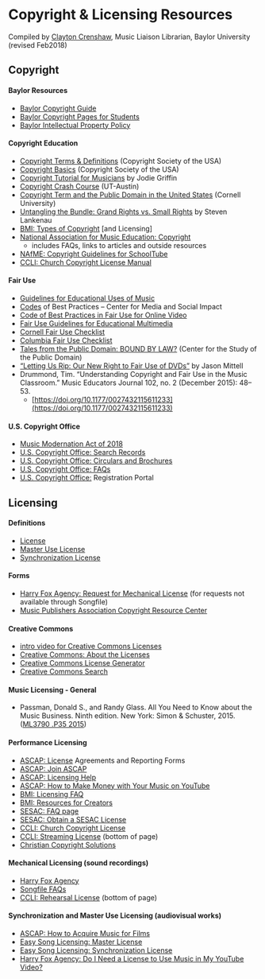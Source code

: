 # Copyright & Licensing Resources

Compiled by [Clayton Crenshaw](https://www.baylor.edu/music/index.php?id=952188), Music Liaison Librarian, Baylor University \(revised Feb2018\)

## **Copyright**

#### **Baylor Resources**

* [Baylor Copyright Guide](http://researchguides.baylor.edu/copyright%22%20%5Ct%20%22_blank)
* [Baylor Copyright Pages for Students](http://www.baylor.edu/copyright/student/%22%20%5Ct%20%22_blank)
* [Baylor Intellectual Property Policy](https://www.baylor.edu/student_policies/index.php?id=32301)

#### **Copyright Education**

* [Copyright Terms & Definitions](http://www.csusa.org/?page=Definitions) \(Copyright Society of the USA\)
* [Copyright Basics](http://www.csusa.org/?page=Basics)  \(Copyright Society of the USA\)
* [Copyright Tutorial for Musicians](https://www.publicknowledge.org/news-blog/blogs/copyright-tutorial-for-musicians) by Jodie Griffin
* [Copyright Crash Course](https://copyright.lib.utexas.edu/) \(UT-Austin\)
* [Copyright Term and the Public Domain in the United States](http://copyright.cornell.edu/resources/publicdomain.cfm) \(Cornell University\)
* [Untangling the Bundle: Grand Rights vs. Small Rights](http://www.musicalamerica.com/news/newsstory.cfm?archived=0&storyid=31868&categoryid=7) by Steven Lankenau
* [BMI: Types of Copyright](http://www.bmi.com/licensing/entry/types_of_copyrights) \[and Licensing\]
* [National Association for Music Education: Copyright](http://www.nafme.org/my-classroom/copyright/)
  * includes FAQs, links to articles and outside resources
* [NAfME: Copyright Guidelines for SchoolTube](http://www.nafme.org/my-classroom/copyright/nafme-member-benefit-eases-performance-licensing/copyright-performance-exemptions/copyright-guidelines-for-schooltube/)
* [CCLI: Church Copyright License Manual](http://us.ccli.com/support/license-manual/)

#### **Fair Use**

* [Guidelines for Educational Uses of Music](http://copyright.musiclibraryassoc.org/Resources/EducationalUseOfPrintedMusic%22%20%5Ct%20%22_blank)
* [Codes](http://cmsimpact.org/codes-of-best-practices/) of Best Practices – Center for Media and Social Impact
* [Code of Best Practices in Fair Use for Online Video](http://www.cmsimpact.org/fair-use/best-practices/code-best-practices-fair-use-online-video%22%20%5Cl%20%22code)
* [Fair Use Guidelines for Educational Multimedia](http://cms.bsu.edu/academics/libraries/collectionsanddept/copyright/fairuseteach/complyingwithteach/confuguidelines)  
* [Cornell Fair Use Checklist](http://copyright.cornell.edu/policies/docs/Fair_Use_Checklist.pdf%22%20%5Ct%20%22_blank)
* [Columbia Fair Use Checklist](https://copyright.columbia.edu/basics/fair-use/fair-use-checklist.html%22%20%5Cl%20%22Fair%20Use%20Checklist%22%20%5Ct%20%22_blank)
* [Tales from the Public Domain: BOUND BY LAW?](http://web.law.duke.edu/cspd/comics/) \(Center for the Study of the Public Domain\)
* [“Letting Us Rip: Our New Right to Fair Use of DVDs”](http://chronicle.com/blogs/profhacker/letting-us-rip-our-new-right-to-fair-use-of-dvds/25797) by Jason Mittell
* Drummond, Tim. “Understanding Copyright and Fair Use in the Music Classroom.” Music Educators Journal 102, no. 2 \(December 2015\): 48–53.
  * [https://doi.org/10.1177/0027432115611233](https://doi.org/10.1177/0027432115611233)

#### **U.S. Copyright Office**

* [Music Modernation Act of 2018](https://www.copyright.gov/music-modernization/)
* [U.S. Copyright Office: Search Records](http://cocatalog.loc.gov/)
* [U.S. Copyright Office: Circulars and Brochures](http://copyright.gov/circs/)
* [U.S. Copyright Office: FAQs](http://www.copyright.gov/help/faq/)
* [U.S. Copyright Office:](https://copyright.gov/registration/) Registration Portal

## **Licensing**

#### **Definitions**

* [License](http://www.csusa.org/?page=Definitions#license)
* [Master Use License](http://www.csusa.org/?page=Definitions#masteruselicense)
* [Synchronization License](http://www.csusa.org/?page=Definitions#synchronizationlicense)

#### **Forms**

* [Harry Fox Agency: Request for Mechanical License](http://www.harryfox.com/documents/forms/m-license_laccountapp.pdf) \(for requests not available through Songfile\)
* [Music Publishers Association Copyright Resource Center](http://www.mpa.org/content/copyright-resource-center)

#### **Creative Commons**

* [intro video for Creative Commons Licenses](https://vimeo.com/13590841)
* [Creative Commons: About the Licenses](https://creativecommons.org/licenses/)
* [Creative Commons License Generator](http://creativecommons.org/choose/)
* [Creative Commons Search](http://search.creativecommons.org/)

#### **Music Licensing - General**

* Passman, Donald S., and Randy Glass. All You Need to Know about the Music Business. Ninth edition. New York: Simon & Schuster, 2015.  \([ML3790 .P35 2015](https://baylor.primo.exlibrisgroup.com/permalink/01BUL_INST/ruu4v0/alma991000691559705576)\)

#### **Performance Licensing**

* [ASCAP: License](http://www.ascap.com/licensing/licensefinder) Agreements and Reporting Forms
* [ASCAP: Join ASCAP](http://www.ascap.com/join/)
* [ASCAP: Licensing Help](http://www.ascap.com/licensing/licensingfaq.aspx%22%20%5Cl%20%22general)
* [ASCAP: How to Make Money with Your Music on YouTube](https://www.ascap.com/help/royalties-and-payment/make-money-youtube)
* [BMI: Licensing FAQ](http://www.bmi.com/licensing/%22%20%5Cl%20%22faqs)
* [BMI: Resources for Creators](https://www.bmi.com/creators)
* [SESAC:  FAQ page](https://www.sesac.com/Licensing/FAQsGeneral.aspx)
* [SESAC: Obtain a SESAC License](https://www.sesac.com/Licensing/obtainlicense.aspx)
* [CCLI: Church Copyright License](http://us.ccli.com/licenses-and-services/church-copyright-license/ccl-single/%22%20%5Cl%20%22coverage)
* [CCLI: Streaming License](http://us.ccli.com/licenses-and-services/stream/%22%20%5Cl%20%22benefits)  \(bottom of page\)
* [Christian Copyright Solutions](http://www.christiancopyrightsolutions.com/)

#### **Mechanical Licensing \(sound recordings\)**

* [Harry Fox Agency](https://www.harryfox.com/)
* [Songfile FAQs](https://secure.harryfox.com/songfile/faq.jsp)
* [CCLI: Rehearsal License](http://us.ccli.com/licenses-and-services/rehearse/%22%20%5Cl%20%22benefits)  \(bottom of page\)

#### **Synchronization and Master Use Licensing \(audiovisual works\)**

* [ASCAP: How to Acquire Music for Films](http://www.ascap.com/music-career/articles-advice/film-tv/How-To-Acquire-Music-For-Films.aspx)
* [Easy Song Licensing: Master License](https://www.easysonglicensing.com/Pages/About/Types%20of%20Music%20Licenses/Master.aspx)
* [Easy Song Licensing: Synchronization License](https://www.easysonglicensing.com/Pages/About/Types%20of%20Music%20Licenses/Synchronization.aspx)
* [Harry Fox Agency: Do I Need a License to Use Music in My YouTube Video?](https://www.harryfox.com/license_music/youtube_license.html)

